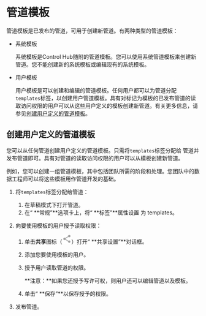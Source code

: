 # 管道模板



管道模板是已发布的管道，可用于创建新管道。有两种类型的管道模板：

- 系统模板

  系统模板是Control Hub随附的管道模板。您可以使用系统管道模板来创建新管道。您不能创建新的系统模板或编辑现有的系统模板。

- 用户模板

  用户模板是可以创建和编辑的管道模板。任何用户都可以为管道分配`templates`标签，以创建用户管道模板。具有对标记为模板的已发布管道的读取访问权限的用户可以从这些用户定义的模板创建新管道。有关更多信息，请参见[创建用户定义的管道模板](https://streamsets.com/documentation/controlhub/latest/help/controlhub/UserGuide/Pipelines/PipelineTemplates.html#task_wpj_txt_1jb)。

## 创建用户定义的管道模板



您可以从任何管道创建用户定义的管道模板。只需将`templates`标签分配给 管道并发布管道即可。具有对管道的读取访问权限的用户可以从模板创建新管道。

例如，您可以创建一组管道模板，其中包括团队所需的阶段和处理。您团队中的数据工程师可以将这些模板用作管道开发的基础。

1. 将`templates`标签分配给管道：

   1. 在草稿模式下打开管道。
   2. 在“ **常规”**选项卡上，将“ **标签”**属性设置 为 templates。

2. 向要使用模板的用户授予读取权限：

   1. 单击**共享**图标（![img](imgs/icon_Share-20200310104524470.png)）打开“ **共享设置”**对话框。

   2. 添加您要使用模板的用户。

   3. 授予用户读取管道的权限。

      **注意：**如果您还授予写许可权，则用户还可以编辑管道以及模板。

   4. 单击“ **保存”**以保存授予的权限。

3. 发布管道。